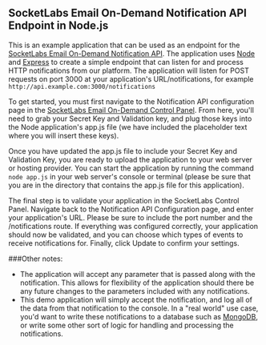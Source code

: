 ## SocketLabs Email On-Demand Notification API Endpoint in Node.js

This is an example application that can be used as an endpoint for the [SocketLabs Email On-Demand Notification API](www.socketlabs.com/api-reference/notification-api/).  The application uses [Node](https://nodejs.org/) and [Express](http://expressjs.com/) to create a simple endpoint that can listen for and process HTTP notifications from our platform.  The application will listen for POST requests on port 3000 at your application's URL/notifications, for example `http://api.example.com:3000/notifications` 

To get started, you must first navigate to the Notification API configuration page in the [SocketLabs Email On-Demand Control Panel](https://cp.socketlabs.com).  From here, you'll need to grab your Secret Key and Validation key, and plug those keys into the Node application's app.js file (we have included the placeholder text where you will insert these keys).

Once you have updated the app.js file to include your Secret Key and Validation Key, you are ready to upload the application to your web server or hosting provider.  You can start the application by running the command `node app.js` in your web server's console or terminal (please be sure that you are in the directory that contains the app.js file for this application).

The final step is to validate your application in the SocketLabs Control Panel.  Navigate back to the Notification API Configuration page, and enter your application's URL.  Please be sure to include the port number and the /notifications route.  If everything was configured correctly, your application should now be validated, and you can choose which types of events to receive notifications for.  Finally, click Update to confirm your settings.

###Other notes:
* The application will accept any parameter that is passed along with the notification.  This allows for flexibility of the application should there be any future changes to the parameters included with any notifications.
* This demo application will simply accept the notification, and log all of the data from that notification to the console.  In a "real world" use case, you'd want to write these notifications to a database such as [MongoDB](https://www.mongodb.org/), or write some other sort of logic for handling and processing the notifications.